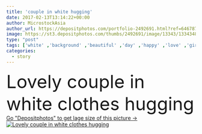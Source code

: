 ```yaml
---
title: 'couple in white hugging'
date: 2017-02-13T13:14:22+00:00
author: MicrostockAsia
author_url: https://depositphotos.com/portfolio-2492691.html?ref=64678756
image: https://st3.depositphotos.com/thumbs/2492691/image/13343/133434836/api_thumb_450.jpg?forcejpeg=true
type: "post"
tags: ['white' ,'background' ,'beautiful' ,'day' ,'happy' ,'love' ,'girl' ,'female' ,'young' ,'summer' ,'people' ,'beauty' ,'happiness' ,'light' ,'male' ,'man' ,'boy' ,'nice' ,'couple' ,'romantic' ,'lovely' ,'two' ,'woman' ,'lifestyle' ,'together' ,'pair' ,'gentle' ,'lady' ,'clothes' ,'charming' ,'dress' ,'attractive' ,'handsome' ,'standing' ,'hugging' ,'hug' ,'feelings' ,'persons' ,'lace' ,'relationship' ,'wonderful' ,'boyfriend' ,'girlfriend' ,'love story' ]
categories: 
  - story
---
```

<div aling="center">
            <font size="60"> Lovely couple in white clothes hugging</font>   
</div>
<div>
    <a href='https://depositphotos.com/133434836/stock-photo-couple-in-white-hugging.html?ref=64678756' target=_blank > Go "Depositphotos" to get lage size of this picture ->
        <img href='https://depositphotos.com/133434836/stock-photo-couple-in-white-hugging.html?ref=64678756' src='https://st3.depositphotos.com/2492691/13343/i/950/depositphotos_133434836-stock-photo-couple-in-white-hugging.jpg?forcejpeg=true' alt='Lovely couple in white clothes hugging' >
    </a>
</div>
